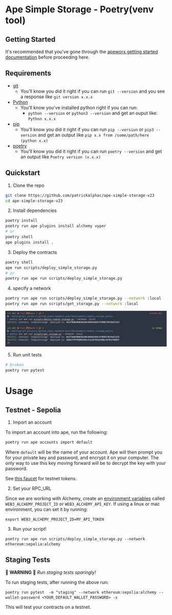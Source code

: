 # Ape Simple Storage - Poetry(venv tool)

## Getting Started

It's recommended that you've gone through the [apeworx getting started documentation](https://docs.apeworx.io/ape/stable/userguides/quickstart.html) before proceeding here.

## Requirements

- [git](https://git-scm.com/book/en/v2/Getting-Started-Installing-Git)
  - You'll know you did it right if you can run `git --version` and you see a response like `git version x.x.x`
- [Python](https://www.python.org/downloads/)
  - You'll know you've installed python right if you can run:
    - `python --version` or `python3 --version` and get an ouput like: `Python x.x.x`
- [pip](https://pypi.org/project/pip/)
  - You'll know you did it right if you can run `pip --version` or `pip3 --version` and get an output like `pip x.x from /some/path/here (python x.x)`
- [poetry](https://python-poetry.org/docs/)
  - You'll know you did it right if you can run `poetry --version` and get an output like `Poetry version (x.x.x)`

## Quickstart

1. Clone the repo

```bash
git clone https://github.com/patrickalphac/ape-simple-storage-v23
cd ape-simple-storage-v23
```

2. Install dependencies

```bash
poetry install
poetry run ape plugins install alchemy vyper
# or
poetry shell
ape plugins install .
```

3. Deploy the contracts

```bash
poetry shell
ape run scripts/deploy_simple_storage.py
# or
poetry run ape run scripts/deploy_simple_storage.py
```

4. specify a network

```bash
poetry run ape run scripts/deploy_simple_storage.py --network :local
poetry run ape run scripts/get_storage.py --network :local
```

![](media/poetry.png)

5. Run unit tests

```bash
# broken
poetry run pytest
```

# Usage

## Testnet - Sepolia

1. Import an account

To import an account into ape, run the following:

```bash
poetry run ape accounts import default
```

Where `default` will be the name of your account. Ape will then prompt you for your private key and password, and encrypt it on your computer. The only way to use this key moving forward will be to decrypt the key with your password.

See [this faucet](https://faucets.chain.link/) for testnet tokens.

2.  Set your RPC_URL

Since we are working with Alchemy, create an [environment variables](https://www.twilio.com/blog/2017/01/how-to-set-environment-variables.html) called `WEB3_ALCHEMY_PROJECT_ID` or `WEB3_ALCHEMY_API_KEY`. If using a linux or mac environment, you can set it by running:

```
export WEB3_ALCHEMY_PROJECT_ID=MY_API_TOKEN
```

3. Run your script!

```
poetry run ape run scripts/deploy_simple_storage.py --network ethereum:sepolia:alchemy
```

## Staging Tests

🛑 **WARNING** 🛑
_Run staging tests sparingly!_

To run staging tests, after running the above run:

```
poetry run pytest  -m "staging" --network ethereum:sepolia:alchemy --wallet-password <YOUR_DEFAULT_WALLET_PASSWORD> -s
```

This will test your contracts on a testnet.
